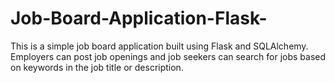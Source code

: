 # Job-Board-Application-Flask-
This is a simple job board application built using Flask and SQLAlchemy. Employers can post job openings and job seekers can search for jobs based on keywords in the job title or description.
